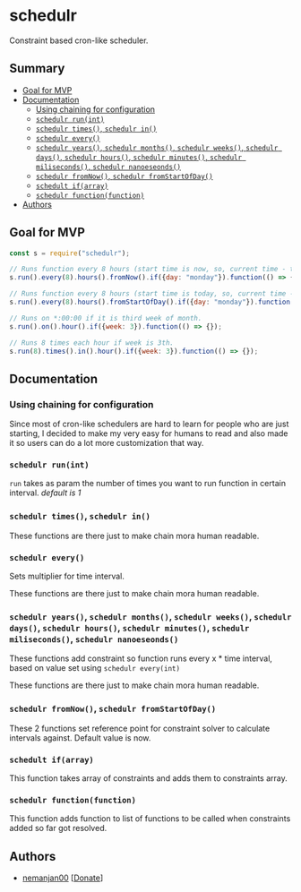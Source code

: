 # schedulr

Constraint based cron-like scheduler. 

## Summary

<!-- vim-markdown-toc GFM -->

* [Goal for MVP](#goal-for-mvp)
* [Documentation](#documentation)
	* [Using chaining for configuration](#using-chaining-for-configuration)
	* [```schedulr run(int)```](#schedulr-runint)
	* [```schedulr times()```, ```schedulr in()```](#schedulr-times-schedulr-in)
	* [```schedulr every()```](#schedulr-every)
	* [```schedulr years()```, ```schedulr months()```, ```schedulr weeks()```, ```schedulr days()```, ```schedulr hours()```, ```schedulr minutes()```, ```schedulr miliseconds()```, ```schedulr nanoeseonds()```](#schedulr-years-schedulr-months-schedulr-weeks-schedulr-days-schedulr-hours-schedulr-minutes-schedulr-miliseconds-schedulr-nanoeseonds)
	* [```schedulr fromNow()```, ```schedulr fromStartOfDay()```](#schedulr-fromnow-schedulr-fromstartofday)
	* [```schedult if(array)```](#schedult-ifarray)
	* [```schedulr function(function)```](#schedulr-functionfunction)
* [Authors](#authors)

<!-- vim-markdown-toc -->

## Goal for MVP

```javascript
const s = require("schedulr");

// Runs function every 8 hours (start time is now, so, current time - time of beggining % 8h == 0) if day is monday. 
s.run().every(8).hours().fromNow().if({day: "monday"}).function(() => {});

// Runs function every 8 hours (start time is today, so, current time - day of the beggining % 8h == 0) if day is monday. 
s.run().every(8).hours().fromStartOfDay().if({day: "monday"}).function(() => {});

// Runs on *:00:00 if it is third week of month. 
s.run().on().hour().if({week: 3}).function(() => {});

// Runs 8 times each hour if week is 3th. 
s.run(8).times().in().hour().if({week: 3}).function(() => {});
```

## Documentation

### Using chaining for configuration

Since most of cron-like schedulers are hard to learn for people who are just starting, I decided to make my very easy for humans to read and also made it so users can do a lot more customization that way. 

### ```schedulr run(int)```

```run``` takes as param the number of times you want to run function in certain interval. *default is 1*

### ```schedulr times()```, ```schedulr in()```

These functions are there just to make chain mora human readable. 

### ```schedulr every()```

Sets multiplier for time interval. 

These functions are there just to make chain mora human readable. 

### ```schedulr years()```, ```schedulr months()```, ```schedulr weeks()```, ```schedulr days()```, ```schedulr hours()```, ```schedulr minutes()```, ```schedulr miliseconds()```, ```schedulr nanoeseonds()```

These functions add constraint so function runs every x * time interval, based on value set using ```schedulr every(int)```

These functions are there just to make chain mora human readable. 

### ```schedulr fromNow()```, ```schedulr fromStartOfDay()```

These 2 functions set reference point for constraint solver to calculate intervals against. Default value is now. 

### ```schedult if(array)```

This function takes array of constraints and adds them to constraints array. 

### ```schedulr function(function)```

This function adds function to list of functions to be called when constraints added so far got resolved. 

## Authors

 * [nemanjan00](https://github.com/nemanjan00) \[[Donate](https://www.paypal.me/nemanjatop)\]
